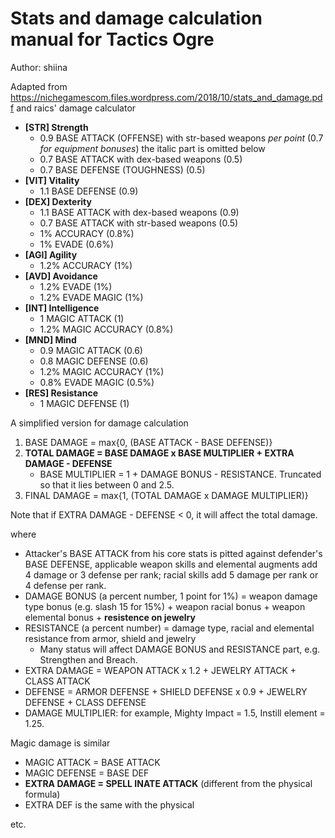 # Stats and damage calculation manual for Tactics Ogre

Author: shiina

Adapted from https://nichegamescom.files.wordpress.com/2018/10/stats_and_damage.pdf and raics' damage calculator

- **[STR] Strength**
  - 0.9 BASE ATTACK (OFFENSE) with str-based weapons *per point* (0.7 *for equipment bonuses*) the italic part is omitted below
  - 0.7 BASE ATTACK with dex-based weapons (0.5) 
  - 0.7 BASE DEFENSE (TOUGHNESS) (0.5)
- **[VIT] Vitality**
  - 1.1 BASE DEFENSE (0.9) 
- **[DEX] Dexterity**
  - 1.1 BASE ATTACK with dex-based weapons (0.9) 
  - 0.7 BASE ATTACK with str-based weapons (0.5)
  - 1% ACCURACY (0.8%) 
  - 1% EVADE (0.6%) 
- **[AGI] Agility**  
  - 1.2% ACCURACY (1%)  
- **[AVD] Avoidance**  
  - 1.2% EVADE (1%)  
  - 1.2% EVADE MAGIC (1%)  
- **[INT] Intelligence**  
  - 1 MAGIC ATTACK (1)  
  - 1.2% MAGIC ACCURACY (0.8%)  
- **[MND] Mind**  
  - 0.9 MAGIC ATTACK (0.6)  
  - 0.8 MAGIC DEFENSE (0.6)  
  - 1.2% MAGIC ACCURACY (1%)  
  - 0.8% EVADE MAGIC (0.5%)  
- **[RES] Resistance**  
  - 1 MAGIC DEFENSE (1) 

A simplified version for damage calculation

1. BASE DAMAGE = max{0, (BASE ATTACK - BASE DEFENSE)}					
2. **TOTAL DAMAGE = BASE DAMAGE x BASE MULTIPLIER + EXTRA DAMAGE - DEFENSE**
	- BASE MULTIPLIER = 1 + DAMAGE BONUS - RESISTANCE. Truncated so that it lies between 0 and 2.5.
3. FINAL DAMAGE = max{1, (TOTAL DAMAGE x DAMAGE MULTIPLIER)}	

Note that if EXTRA DAMAGE - DEFENSE < 0, it will affect the total damage.

where

- Attacker's BASE ATTACK from his core stats is pitted against defender's BASE DEFENSE, applicable weapon skills and elemental augments add 4 damage or 3 defense per rank; racial skills add 5 damage per rank or 4 defense per rank.
- DAMAGE BONUS (a percent number, 1 point for 1%) = weapon damage type bonus (e.g. slash 15 for 15%) + weapon racial bonus + weapon elemental bonus + **resistence on jewelry**
- RESISTANCE (a percent number) = damage type, racial and elemental resistance from armor, shield and jewelry
  - Many status will affect DAMAGE BONUS and RESISTANCE part, e.g. Strengthen and Breach.
- EXTRA DAMAGE = WEAPON ATTACK x 1.2 + JEWELRY ATTACK + CLASS ATTACK
- DEFENSE = ARMOR DEFENSE + SHIELD DEFENSE x 0.9 + JEWELRY DEFENSE + CLASS DEFENSE
- DAMAGE MULTIPLIER: for example, Mighty Impact = 1.5, Instill element = 1.25.

Magic damage is similar

- MAGIC ATTACK = BASE ATTACK
- MAGIC DEFENSE = BASE DEF
- **EXTRA DAMAGE = SPELL INATE ATTACK** (different from the physical formula)
- EXTRA DEF is the same with the physical

etc.